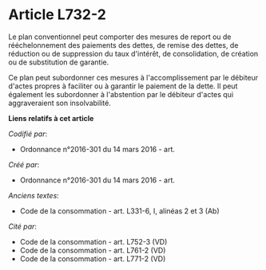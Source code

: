# Article L732-2

Le plan conventionnel peut comporter des mesures de report ou de rééchelonnement des paiements des dettes, de remise des
dettes, de réduction ou de suppression du taux d'intérêt, de consolidation, de création ou de substitution de garantie.

Ce plan peut subordonner ces mesures à l'accomplissement par le débiteur d'actes propres à faciliter ou à garantir le
paiement de la dette. Il peut également les subordonner à l'abstention par le débiteur d'actes qui aggraveraient son
insolvabilité.

**Liens relatifs à cet article**

_Codifié par_:

  - Ordonnance n°2016-301 du 14 mars 2016 - art.

_Créé par_:

  - Ordonnance n°2016-301 du 14 mars 2016 - art.

_Anciens textes_:

  - Code de la consommation - art. L331-6, I, alinéas 2 et 3 (Ab)

_Cité par_:

  - Code de la consommation - art. L752-3 (VD)
  - Code de la consommation - art. L761-2 (VD)
  - Code de la consommation - art. L771-2 (VD)

